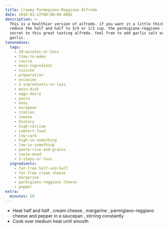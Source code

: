 ```yaml
---
title: Creamy Parmegiano Reggiano Alfredo
date: 2010-03-22T00:00:00.000Z
description: >-
  This is a healthier version of alfredo. if you want it a little thicker,
  reduce the half and half to 3/4 or 1/2 cup. the parmigiano-reggiano is the
  secret to this great tasting alfredo. feel free to add garlic salt or fresh
  garlic.
taxonomies:
  tags:
    - 30-minutes-or-less
    - time-to-make
    - course
    - main-ingredient
    - cuisine
    - preparation
    - occasion
    - 5-ingredients-or-less
    - main-dish
    - eggs-dairy
    - pasta
    - easy
    - european
    - italian
    - cheese
    - dietary
    - high-calcium
    - comfort-food
    - low-carb
    - high-in-something
    - low-in-something
    - pasta-rice-and-grains
    - taste-mood
    - 3-steps-or-less
  ingredients:
    - fat-free half-and-half
    - fat free cream cheese
    - margarine
    - parmigiano-reggiano cheese
    - pepper
extra:
  minutes: 20
---
```

 - Heat half and half , cream cheese , margarine , parmigiano-reggiano cheese and pepper in a saucepan , stirring constantly
 - Cook over medium heat until smooth
